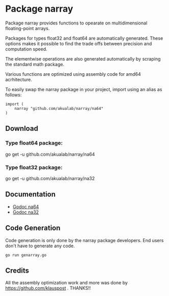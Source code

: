 # Package narray

Package narray provides functions to opearate on multidimensional floating-point arrays.

Packages for types float32 and float64 are automatically generated. These options makes it
possible to find the trade offs between precision and computation speed.

The elementwise operations are also generated automatically by scraping the standard math package.

Various functions are optimized using assembly code for amd64 acrhitecture.

To easily swap the narray package in your project, import using an alias as follows:

```
import (
    narray "github.com/akualab/narray/na64"
)
```

## Download

### Type float64 package:
go get -u github.com/akualab/narray/na64

### Type float32 package:
go get -u github.com/akualab/narray/na32

## Documentation
* [Godoc na64](http://godoc.org/github.com/akualab/narray/na64)
* [Godoc na32](http://godoc.org/github.com/akualab/narray/na32)

## Code Generation
Code generation is only done by the narray package developers. End users don't have to generate any code.
```
go run genarray.go
```

## Credits

All the assembly optimization work and more was done by https://github.com/klauspost . THANKS!!
